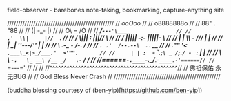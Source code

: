 field-observer - barebones note-taking, bookmarking, capture-anything site

/////////////////////////////////////////////////
//                   _ooOoo_                   //
//                  o8888888o                  //
//                  88" . "88                  //
//                  (| -_- |)                  //
//                  O\  =  /O                  //
//               ____/`---'\____               //
//             .'  \\|     |//  `.             //
//            /  \\|||  :  |||//  \            //
//           /  _||||| -:- |||||-  \           //
//           |   | \\\  -  /// |   |           //
//           | \_|  ''\---/''  |   |           //
//           \  .-\__  `-`  ___/-. /           //
//         ___`. .'  /--.--\  `. . __          //
//      ."" '<  `.___\_<|>_/___.'  >'"".       //
//     | | :  `- \`.;`\ _ /`;.`/ - ` : | |     //
//     \  \ `-.   \_ __\ /__ _/   .-` /  /     //
//======`-.____`-.___\_____/___.-`____.-'======//
//                   `=---='                   //
//                                             //
//^^^^^^^^^^^^^^^^^^^^^^^^^^^^^^^^^^^^^^^^^^^^^//
//          佛祖保佑           永无BUG            //
//         God Bless        Never Crash        //
/////////////////////////////////////////////////

(buddha blessing courtesy of (ben-yip)[https://github.com/ben-yip])